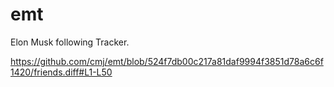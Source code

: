 # emt
Elon Musk following Tracker.

https://github.com/cmj/emt/blob/524f7db00c217a81daf9994f3851d78a6c6f1420/friends.diff#L1-L50
